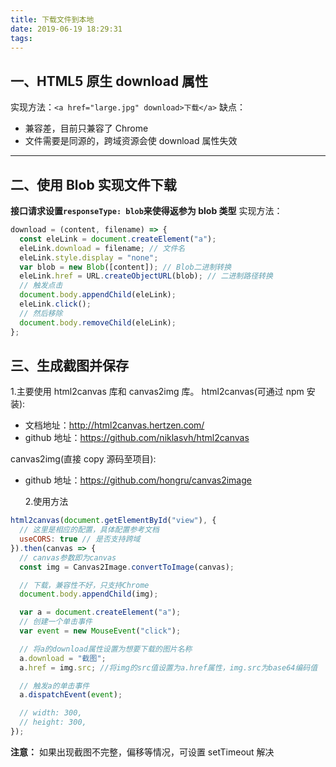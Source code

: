 ```yaml
---
title: 下载文件到本地
date: 2019-06-19 18:29:31
tags:
---
```


## 一、HTML5 原生 download 属性

实现方法：`<a href="large.jpg" download>下载</a>`
缺点：

- 兼容差，目前只兼容了 Chrome
- 文件需要是同源的，跨域资源会使 download 属性失效

---

## 二、使用 Blob 实现文件下载

**接口请求设置`responseType: blob`来使得返参为 blob 类型**
实现方法：

```javascript
download = (content, filename) => {
  const eleLink = document.createElement("a");
  eleLink.download = filename; // 文件名
  eleLink.style.display = "none";
  var blob = new Blob([content]); // Blob二进制转换
  eleLink.href = URL.createObjectURL(blob); // 二进制路径转换
  // 触发点击
  document.body.appendChild(eleLink);
  eleLink.click();
  // 然后移除
  document.body.removeChild(eleLink);
};
```

## 三、生成截图并保存

1.主要使用 html2canvas 库和 canvas2img 库。
html2canvas(可通过 npm 安装):

- 文档地址：<a href="http://html2canvas.hertzen.com/" target="_blank">http://html2canvas.hertzen.com/</a>
- github 地址：<a href="https://github.com/niklasvh/html2canvas" target="_blank">https://github.com/niklasvh/html2canvas</a>

canvas2img(直接 copy 源码至项目):

- github 地址：<a href="https://github.com/hongru/canvas2image" target="_blank">https://github.com/hongru/canvas2image</a>

  2.使用方法

```javascript
html2canvas(document.getElementById("view"), {
  // 这里是相应的配置，具体配置参考文档
  useCORS: true // 是否支持跨域
}).then(canvas => {
  // canvas参数即为canvas
  const img = Canvas2Image.convertToImage(canvas);

  // 下载，兼容性不好，只支持Chrome
  document.body.appendChild(img);

  var a = document.createElement("a");
  // 创建一个单击事件
  var event = new MouseEvent("click");

  // 将a的download属性设置为想要下载的图片名称
  a.download = "截图";
  a.href = img.src; //将img的src值设置为a.href属性，img.src为base64编码值

  // 触发a的单击事件
  a.dispatchEvent(event);

  // width: 300,
  // height: 300,
});
```

**注意：**
如果出现截图不完整，偏移等情况，可设置 setTimeout 解决
